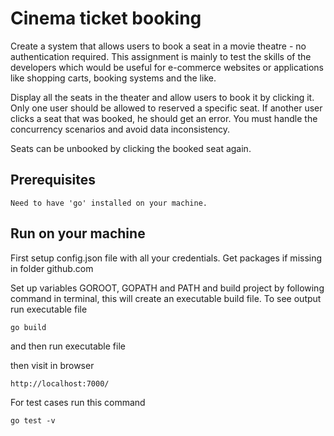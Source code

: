 # Cinema ticket booking
Create a system that allows users to book a seat in a movie theatre - no authentication required.
This assignment is mainly to test the skills of the developers which would be useful for e-commerce websites or applications like shopping carts, booking systems and the like.

Display all the seats in the theater and allow users to book it by clicking it. Only one user should be allowed to reserved a specific seat.
If another user clicks a seat that was booked, he should get an error. You must handle the concurrency scenarios and avoid data inconsistency.

Seats can be unbooked by clicking the booked seat again.

## Prerequisites
    Need to have 'go' installed on your machine. 

## Run on your machine

First setup config.json file with all your credentials.
Get packages if missing in folder github.com

Set up variables GOROOT, GOPATH and PATH and build project by following command in terminal, this will create an executable build file. To see output run executable file

    go build

and then run executable file

then visit in browser

    http://localhost:7000/

For test cases run this command

    go test -v
